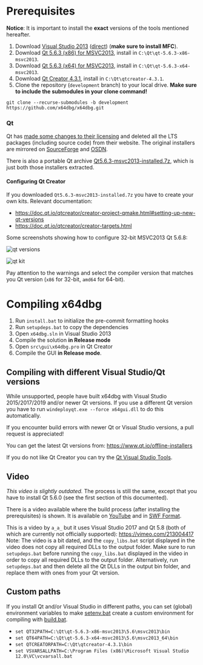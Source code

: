 # Prerequisites

**Notice**: It is important to install the **exact** versions of the tools mentioned hereafter.

1. Download [Visual Studio 2013](https://my.visualstudio.com/Downloads?q=visual%20studio%202013&wt.mc_id=o~msft~vscom~older-downloads) ([direct](https://go.microsoft.com/fwlink/?LinkId=532495&clcid=0x409)) (**make sure to install MFC**).
2. Download [Qt 5.6.3 (x86) for MSVC2013](https://osdn.net/projects/x64dbg/storage/qt/qt-opensource-windows-x86-msvc2013-5.6.3.exe), install in `C:\Qt\qt-5.6.3-x86-msvc2013`.
3. Download [Qt 5.6.3 (x64) for MSVC2013](https://osdn.net/projects/x64dbg/storage/qt/qt-opensource-windows-x86-msvc2013_64-5.6.3.exe), install in `C:\Qt\qt-5.6.3-x64-msvc2013`.
4. Download [Qt Creator 4.3.1](https://download.qt.io/archive/qtcreator/4.3/4.3.1/qt-creator-opensource-windows-x86-4.3.1.exe), install in `C:\Qt\qtcreator-4.3.1`.
5. Clone the repository (`development` branch) to your local drive. **Make sure to include the submodules in your clone command!**
```
git clone --recurse-submodules -b development https://github.com/x64dbg/x64dbg.git
```

### Qt

Qt has [made some changes to their licensing](https://www.qt.io/blog/qt-offering-changes-2020) and deleted all the LTS packages (including source code) from their website. The original installers are mirrored on [SourceForge](https://sourceforge.net/projects/x64dbg/files/qt/) and [OSDN](https://osdn.net/projects/x64dbg/storage/qt/).

There is also a portable Qt archive [Qt5.6.3-msvc2013-installed.7z](https://osdn.net/projects/x64dbg/storage/qt/Qt5.6.3-msvc2013-installed.7z), which is just both those installers extracted.

#### Configuring Qt Creator

If you downloaded `Qt5.6.3-msvc2013-installed.7z` you have to create your own kits. Relevant documentation:

- https://doc.qt.io/qtcreator/creator-project-qmake.html#setting-up-new-qt-versions
- https://doc.qt.io/qtcreator/creator-targets.html

Some screenshots showing how to configure 32-bit MSVC2013 Qt 5.6.8:

![qt versions](https://i.imgur.com/ceYmTu5.png)

![qt kit](https://i.imgur.com/UjOqr9v.png)

Pay attention to the warnings and select the compiler version that matches you Qt version (`x86` for 32-bit, `amd64` for 64-bit).

# Compiling x64dbg

1. Run `install.bat` to initialize the pre-commit formatting hooks
2. Run `setupdeps.bat` to copy the dependencies
3. Open `x64dbg.sln` in Visual Studio 2013
4. Compile the solution **in Release mode**
5. Open `src\gui\x64dbg.pro` in Qt Creator
6. Compile the GUI **in Release mode**.

## Compiling with different Visual Studio/Qt versions

While unsupported, people have built x64dbg with Visual Studio 2015/2017/2019 and/or newer Qt versions. If you use a different Qt version you have to run `windeployqt.exe --force x64gui.dll` to do this automatically.

If you encounter build errors with newer Qt or Visual Studio versions, a pull request is appreciated!

You can get the latest Qt versions from: https://www.qt.io/offline-installers

If you do not like Qt Creator you can try the [Qt Visual Studio Tools](https://marketplace.visualstudio.com/items?itemName=TheQtCompany.QtVisualStudioTools2019).

## Video

*This video is slightly outdated.* The process is still the same, except that you have to install Qt 5.6.0 (see the first section of this documented).

There is a video available where the build process (after installing the prerequisites) is shown. It is available on [YouTube](https://youtu.be/M3J2wpXpeX0) and in [SWF Format](https://mega.nz/#!D4x1wQZD!LNz_K4GOhNuJlgS1oztlgdRhoZwPODWyQdd6ISUVvF0).

This is a video by `a_a_` but it uses Visual Studio 2017 and Qt 5.8 (both of which are currently not officially supported): https://vimeo.com/213004417  Note: The video is a bit dated, and the `copy_libs.bat` script displayed in the video does not copy all required DLLs to the output folder. Make sure to run `setupdeps.bat` before running the `copy_libs.bat` displayed in the video in order to copy all required DLLs to the output folder. Alternatively, run `setupdeps.bat` and then delete all the Qt DLLs in the output bin folder, and replace them with ones from your Qt version.

## Custom paths

If you install Qt and/or Visual Studio in different paths, you can set (global) environment variables to make [setenv.bat](https://github.com/x64dbg/x64dbg/blob/development/setenv.bat) create a custom environment for compiling with [build.bat](https://github.com/x64dbg/x64dbg/blob/development/build.bat).

- `set QT32PATH=C:\Qt\qt-5.6.3-x86-msvc2013\5.6\msvc2013\bin`
- `set QT64PATH=C:\Qt\qt-5.6.3-x64-msvc2013\5.6\msvc2013_64\bin`
- `set QTCREATORPATH=C:\Qt\qtcreator-4.3.1\bin`
- `set VSVARSALLPATH=C:\Program Files (x86)\Microsoft Visual Studio 12.0\VC\vcvarsall.bat`
